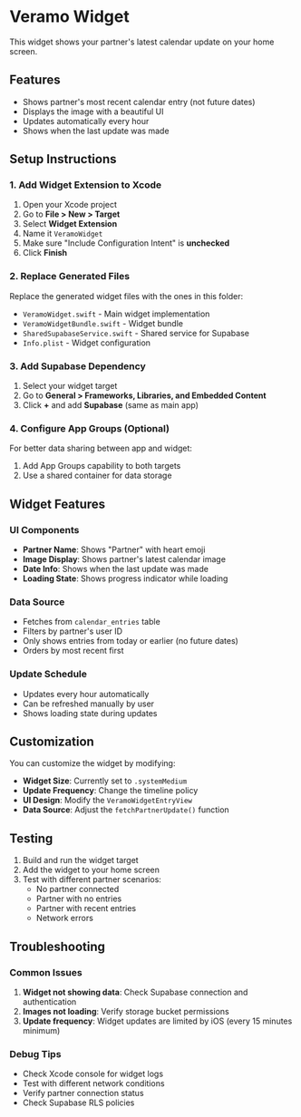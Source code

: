 # Veramo Widget

This widget shows your partner's latest calendar update on your home screen.

## Features

- Shows partner's most recent calendar entry (not future dates)
- Displays the image with a beautiful UI
- Updates automatically every hour
- Shows when the last update was made

## Setup Instructions

### 1. Add Widget Extension to Xcode

1. Open your Xcode project
2. Go to **File > New > Target**
3. Select **Widget Extension**
4. Name it `VeramoWidget`
5. Make sure "Include Configuration Intent" is **unchecked**
6. Click **Finish**

### 2. Replace Generated Files

Replace the generated widget files with the ones in this folder:

- `VeramoWidget.swift` - Main widget implementation
- `VeramoWidgetBundle.swift` - Widget bundle
- `SharedSupabaseService.swift` - Shared service for Supabase
- `Info.plist` - Widget configuration

### 3. Add Supabase Dependency

1. Select your widget target
2. Go to **General > Frameworks, Libraries, and Embedded Content**
3. Click **+** and add **Supabase** (same as main app)

### 4. Configure App Groups (Optional)

For better data sharing between app and widget:

1. Add App Groups capability to both targets
2. Use a shared container for data storage

## Widget Features

### UI Components
- **Partner Name**: Shows "Partner" with heart emoji
- **Image Display**: Shows partner's latest calendar image
- **Date Info**: Shows when the last update was made
- **Loading State**: Shows progress indicator while loading

### Data Source
- Fetches from `calendar_entries` table
- Filters by partner's user ID
- Only shows entries from today or earlier (no future dates)
- Orders by most recent first

### Update Schedule
- Updates every hour automatically
- Can be refreshed manually by user
- Shows loading state during updates

## Customization

You can customize the widget by modifying:

- **Widget Size**: Currently set to `.systemMedium`
- **Update Frequency**: Change the timeline policy
- **UI Design**: Modify the `VeramoWidgetEntryView`
- **Data Source**: Adjust the `fetchPartnerUpdate()` function

## Testing

1. Build and run the widget target
2. Add the widget to your home screen
3. Test with different partner scenarios:
   - No partner connected
   - Partner with no entries
   - Partner with recent entries
   - Network errors

## Troubleshooting

### Common Issues

1. **Widget not showing data**: Check Supabase connection and authentication
2. **Images not loading**: Verify storage bucket permissions
3. **Update frequency**: Widget updates are limited by iOS (every 15 minutes minimum)

### Debug Tips

- Check Xcode console for widget logs
- Test with different network conditions
- Verify partner connection status
- Check Supabase RLS policies
